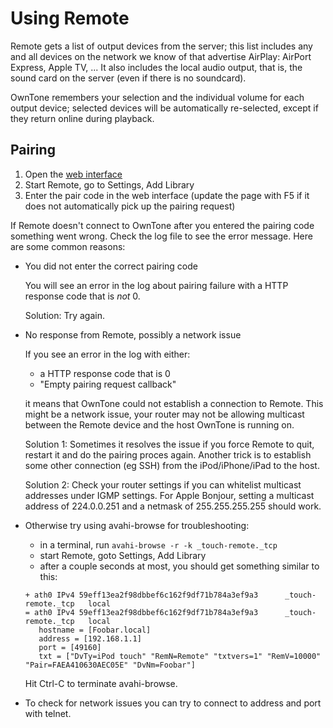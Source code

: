 # Using Remote

Remote gets a list of output devices from the server; this list includes any
and all devices on the network we know of that advertise AirPlay: AirPort
Express, Apple TV, ... It also includes the local audio output, that is, the
sound card on the server (even if there is no soundcard).

OwnTone remembers your selection and the individual volume for each
output device; selected devices will be automatically re-selected, except if
they return online during playback.

## Pairing

 1. Open the [web interface](http://owntone.local:3689)
 2. Start Remote, go to Settings, Add Library
 3. Enter the pair code in the web interface (update the page with F5 if it does
    not automatically pick up the pairing request)

If Remote doesn't connect to OwnTone after you entered the pairing code
something went wrong. Check the log file to see the error message. Here are
some common reasons:

- You did not enter the correct pairing code

    You will see an error in the log about pairing failure with a HTTP response code
    that is *not* 0.

    Solution: Try again.

- No response from Remote, possibly a network issue

    If you see an error in the log with either:

     - a HTTP response code that is 0
     - "Empty pairing request callback"

    it means that OwnTone could not establish a connection to Remote. This 
    might be a network issue, your router may not be allowing multicast between the
    Remote device and the host OwnTone is running on.

    Solution 1: Sometimes it resolves the issue if you force Remote to quit, restart
    it and do the pairing proces again. Another trick is to establish some other
    connection (eg SSH) from the iPod/iPhone/iPad to the host.

    Solution 2: Check your router settings if you can whitelist multicast addresses
    under IGMP settings. For Apple Bonjour, setting a multicast address of
    224.0.0.251 and a netmask of 255.255.255.255 should work.

- Otherwise try using avahi-browse for troubleshooting:

     - in a terminal, run `avahi-browse -r -k _touch-remote._tcp`
     - start Remote, goto Settings, Add Library
     - after a couple seconds at most, you should get something similar to this:

    ```
    + ath0 IPv4 59eff13ea2f98dbbef6c162f9df71b784a3ef9a3      _touch-remote._tcp   local
    = ath0 IPv4 59eff13ea2f98dbbef6c162f9df71b784a3ef9a3      _touch-remote._tcp   local
       hostname = [Foobar.local]
       address = [192.168.1.1]
       port = [49160]
       txt = ["DvTy=iPod touch" "RemN=Remote" "txtvers=1" "RemV=10000" "Pair=FAEA410630AEC05E" "DvNm=Foobar"]
    ```

    Hit Ctrl-C to terminate avahi-browse.

- To check for network issues you can try to connect to address and port with telnet.
